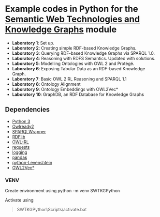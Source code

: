 # Example codes in Python for the [Semantic Web Technologies and Knowledge Graphs](https://github.com/turing-knowledge-graphs/teaching/tree/main/city) module

- **Laboratory 1**: Set up.
- **Laboratory 2**: Creating simple RDF-based Knowledge Graphs.
- **Laboratory 3**: Querying RDF-based Knowledge Graphs via SPARQL 1.0.
- **Laboratory 4**: Reasoning with RDFS Semantics. Updated with solutions.
- **Laboratory 5**: Modelling Ontologies with OWL 2 and Protégé.
- **Laboratory 6**: Exposing Tabular Data as an RDF-based Knowledge Graph.
- **Laboratory 7**: Basic OWL 2 RL Reasoning and SPARQL 1.1
- **Laboratory 8**: Ontology Alignment
- **Laboratory 9**: Ontology Embeddings with OWL2Vec*
- **Laboratory 10**: GraphDB, an RDF Database for Knowledge Graphs

## Dependencies

- [Python 3](https://www.python.org/)
- [Owlready2](https://pypi.org/project/Owlready2/)
- [SPARQLWrapper](https://pypi.org/project/SPARQLWrapper/)
- [RDFlib](https://pypi.org/project/rdflib/)
- [OWL-RL](https://pypi.org/project/owlrl/5.2.1/)
- [requests](https://pypi.org/project/requests/)
- [logging](https://pypi.org/project/logging/)
- [pandas](https://pypi.org/project/pandas/)
- [python-Levenshtein](https://pypi.org/project/python-Levenshtein/)
- [OWL2Vec*](https://github.com/KRR-Oxford/OWL2Vec-Star)

### VENV

Create environment using python -m venv SWTKGPython

Activate using
> SWTKGPython\Scripts\activate.bat
